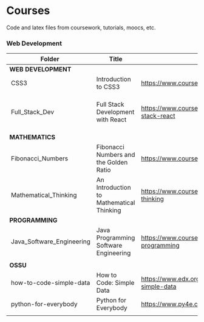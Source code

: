 # Courses

Code and latex files from coursework, tutorials, moocs, etc.

### Web Development

| **Folder** | **Title** | **Source** | **Skills / Tools** |
|---|---|---|---|
| **WEB DEVELOPMENT** |
| &nbsp;CSS3 | Introduction to CSS3 | https://www.coursera.org/learn/introcss | CSS, Web Design |
| &nbsp;Full_Stack_Dev | Full Stack Development with React | https://www.coursera.org/specializations/full-stack-react | Bootstrap, Node.js, jQuery, SASS, Express.js |
| **MATHEMATICS** |
| &nbsp;Fibonacci_Numbers | Fibonacci Numbers and the Golden Ratio | https://www.coursera.org/learn/introcss | Mathematics, Proofs |
| &nbsp;Mathematical_Thinking | An Introduction to Mathematical Thinking | https://www.coursera.org/learn/mathematical-thinking | Number Theory, Real Analysis, Logic |
| **PROGRAMMING** |
| &nbsp;Java_Software_Engineering | Java Programming Software Engineering | https://www.coursera.org/specializations/java-programming | Java, Algorithms |
|  |  |  |  |
| **OSSU** |
| &nbsp;how-to-code-simple-data | How to Code: Simple Data | https://www.edx.org/course/how-to-code-simple-data | Algorithms |
| &nbsp;python-for-everybody | Python for Everybody | https://www.py4e.com/lessons | Python |
|  |  |  |  |
